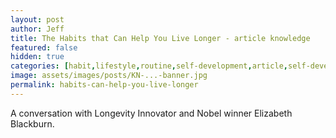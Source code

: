 ```yaml
---
layout: post
author: Jeff
title: The Habits that Can Help You Live Longer - article knowledge
featured: false
hidden: true
categories: [habit,lifestyle,routine,self-development,article,self-development,knowledge,longevity]
image: assets/images/posts/KN-...-banner.jpg
permalink: habits-can-help-you-live-longer
---
```

A conversation with Longevity Innovator and Nobel winner Elizabeth Blackburn.
